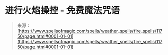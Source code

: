 <!--yml

category: 未分类

date: 2024-06-12 18:49:10

-->

# 进行火焰操控 - 免费魔法咒语

> 来源：[https://www.spellsofmagic.com/spells/weather_spells/fire_spells/11750/page.html#0001-01-01](https://www.spellsofmagic.com/spells/weather_spells/fire_spells/11750/page.html#0001-01-01)
